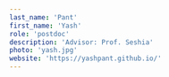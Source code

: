 ```yaml
---
last_name: 'Pant'
first_name: 'Yash'
role: 'postdoc'
description: 'Advisor: Prof. Seshia'
photo: 'yash.jpg'
website: 'https://yashpant.github.io/'
---
```

